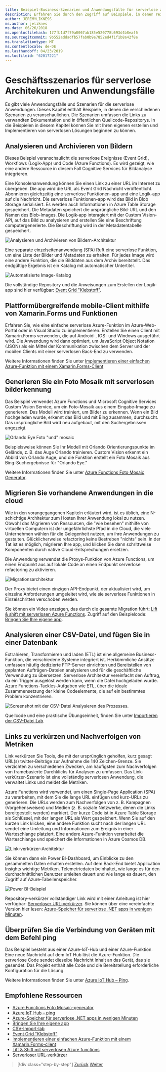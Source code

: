 ```yaml
---
title: Beispiel-Business-Szenarien und Anwendungsfälle für serverlose apps
description: Erfahren Sie durch den Zugriff auf Beispiele, in denen reichen von bildverarbeitung mobilen Back-Ends und ETL-Pipelines, serverlose Architektur mit einem praktischen Ansatz.
author: JEREMYLIKNESS
ms.author: jeliknes
ms.date: 06/26/2018
ms.openlocfilehash: 177fb1d7f79a0067ab185e520778b593d4b8eaf6
ms.sourcegitcommit: 9b552addadfb57fab0b9e7852ed4f1f1b8a42f8e
ms.translationtype: MT
ms.contentlocale: de-DE
ms.lasthandoff: 04/23/2019
ms.locfileid: "62017221"
---
```

# <a name="serverless-business-scenarios-and-use-cases"></a>Geschäftsszenarios für serverlose Architekuren und Anwendungsfälle

Es gibt viele Anwendungsfälle und Szenarien für die serverlose Anwendungen. Dieses Kapitel enthält Beispiele, in denen die verschiedenen Szenarien zu veranschaulichen. Die Szenarien umfassen die Links zu verwandten Dokumentation und in öffentlichen Quellcode-Repositorys. In die Beispielen in diesem Kapitel können Sie mit Ihren eigenen erstellen und Implementieren von serverlosen Lösungen beginnen zu können.

## <a name="analyze-and-archive-images"></a>Analysieren und Archivieren von Bildern

Dieses Beispiel veranschaulicht die serverlose Ereignisse (Event Grid), Workflows (Logik-App) und Code (Azure Functions). Es wird gezeigt, wie eine andere Ressource in diesem Fall Cognitive Services für Bildanalyse integrieren.

Eine Konsolenanwendung können Sie einen Link zu einer URL im Internet zu übergeben. Die app wird die URL als Event Grid Nachricht veröffentlicht. Abonnieren gleichzeitig eine serverlose Funktionen-app und eine Logik-app auf die Nachricht. Die serverlose Funktionen-app wird das Bild in Blob Storage serialisiert. Es werden auch Informationen in Azure Table Storage gespeichert. Die Metadaten speichert die ursprüngliche Bild-URL und den Namen des Blob-Images. Die Logik-app interagiert mit der Custom Vision-API, auf das Bild zu analysieren und erstellen Sie eine Beschriftung computergenerierte. Die Beschriftung wird in der Metadatentabelle gespeichert.

![Analysieren und Archivieren von Bildern-Architektur](./media/image-processing-example.png)

Eine separate einzelseitenanwendung (SPA) Ruft eine serverlose Funktion, um eine Liste der Bilder und Metadaten zu erhalten. Für jedes Image wird eine andere Funktion, die die Bilddaten aus dem Archiv bereitstellt. Das endgültige Ergebnis ist ein Katalog mit automatischer Untertitel.

![Automatisierte Image-Katalog](./media/automated-image-gallery.png)

Die vollständige Repository und die Anweisungen zum Erstellen der Logik-app sind hier verfügbar: [Event Grid "Klebstoff"](https://github.com/JeremyLikness/Event-Grid-Glue).

## <a name="cross-platform-mobile-client-using-xamarinforms-and-functions"></a>Plattformübergreifende mobile-Client mithilfe von Xamarin.Forms und Funktionen

Erfahren Sie, wie eine einfache serverlose Azure-Funktion im Azure-Web-Portal oder in Visual Studio zu implementieren. Erstellen Sie einen Client mit Xamarin.Forms verwenden, die auf Android-, IOS- und Windows ausgeführt wird. Die Anwendung wird dann optimiert, um JavaScript Object Notation (JSON) als ein Mittel der Kommunikation zwischen dem Server und der mobilen Clients mit einer serverlosen Back-End zu verwenden.

Weitere Informationen finden Sie unter [Implementieren einer einfachen Azure-Funktion mit einem Xamarin.Forms-Client](https://azure.microsoft.com/resources/samples/functions-xamarin-getting-started/)

## <a name="generate-a-photo-mosaic-with-serverless-image-recognition"></a>Generieren Sie ein Foto Mosaik mit serverlosen bilderkennung

Das Beispiel verwendet Azure Functions und Microsoft Cognitive Services Custom Vision Service, um ein Foto-Mosaik aus einem Eingabe-Image zu generieren. Das Modell wird trainiert, um Bilder zu erkennen. Wenn ein Bild hochgeladen wurde, erkennt das Bild und mit Bing zusammen, durchsucht. Das ursprüngliche Bild wird neu aufgebaut, mit den Suchergebnissen angezeigt.

![Orlando Eye Foto "und" mosaic](./media/orlando-eye-both.png)

Beispielsweise können Sie Ihr Modell mit Orlando Orientierungspunkte im Gelände, z. B. das Auge Orlando trainieren. Custom Vision erkennt ein Abbild von Orlando Auge, und die Funktion erstellt ein Foto Mosaik aus Bing-Suchergebnisse für "Orlando Eye."

Weitere Informationen finden Sie unter [Azure Functions Foto Mosaic Generator](https://azure.microsoft.com/resources/samples/functions-dotnet-photo-mosaic/).

## <a name="migrate-an-existing-application-to-the-cloud"></a>Migrieren Sie vorhandene Anwendungen in die cloud

Wie in den vorangegangenen Kapiteln erläutert wird, ist es üblich, eine N-schichtige Architektur zum Hosten Ihrer Anwendung lokal zu nutzen. Obwohl das Migrieren von Ressourcen, die "wie besehen" mithilfe von virtuellen Computern ist der ungefährlichste Pfad in die Cloud, die viele Unternehmen wählen für die Gelegenheit nutzen, um ihre Anwendungen zu gestalten. Glücklicherweise refactoring keine Bestreben "nichts" sein. In der Tat ist es möglich, migrieren Ihre app, und klicken Sie dann schrittweise Komponenten durch native Cloud-Entsprechungen ersetzen.

Die Anwendung verwendet die Proxys-Funktion von Azure Functions, um einen Endpunkt aus auf lokale Code an einen Endpunkt serverlose refactoring zu aktivieren.

![Migrationsarchitektur](./media/migration-architecture.png)

Der Proxy bietet einen einzigen API-Endpunkt, der aktualisiert wird, um einzelne Anforderungen umgeleitet wird, wie sie serverlose Funktionen in Einzelschritten verschoben werden.

Sie können ein Video anzeigen, das durch die gesamte Migration führt: [Lift & shift mit serverlosen Azure Functions](https://channel9.msdn.com/Events/Connect/2017/E102). Zugriff auf den Beispielcode: [Bringen Sie Ihre eigene app](https://github.com/JeremyLikness/bring-own-app-connect-17).

## <a name="parse-a-csv-file-and-insert-into-a-database"></a>Analysieren einer CSV-Datei, und fügen Sie in einer Datenbank

Extrahieren, Transformieren und laden (ETL) ist eine allgemeine Business-Funktion, die verschiedene Systeme integriert ist. Herkömmliche Ansätze umfassen häufig dedizierte FTP-Server einrichten und Bereitstellen von geplanten Aufträgen-Dateien analysieren und für die geschäftliche Verwendung zu übersetzen. Serverlose Architektur vereinfacht den Auftrag, da ein Trigger ausgelöst werden kann, wenn die Datei hochgeladen wurde. Azure Functions-Tackles-Aufgaben wie ETL, über die ideale Zusammensetzung der kleine Codeelemente, die auf ein bestimmtes Problem konzentrieren.

![Screenshot mit der CSV-Datei Analysieren des Prozesses.](./media/serverless-business-scenarios/csv-parse-database-import.png)

Quellcode und eine praktische Übungseinheit, finden Sie unter [Importieren der CSV-Datei Lab](https://github.com/JeremyLikness/azure-fn-file-process-hol).

## <a name="shorten-links-and-track-metrics"></a>Links zu verkürzen und Nachverfolgen von Metriken

Link verkürzen Sie Tools, die mit der ursprünglich geholfen, kurz gesagt URL(s) twitter-Beiträge zur Aufnahme die 140 Zeichen-Grenze. Sie verzichten zu verschiedenen Zwecken, am häufigsten zum Nachverfolgen von framebasierte Durchklicks für Analysen zu umfassen. Das Link-verkürzer-Szenario ist eine vollständig serverlosen Anwendung, die verwaltet Links und meldet die Metriken.

Azure Functions wird verwendet, um einen Single-Page Application (SPA) zu verarbeiten, mit dem Sie die lange URL einfügen und kurz-URLs zu generieren. Die URLs werden zum Nachverfolgen von z. B. Kampagnen (Vorgehensweisen) und Medien (z. B. soziale Netzwerke, denen die Links bereitgestellt werden) markiert. Der kurze Code ist in Azure Table Storage als Schlüssel, mit der langen URL als Wert gespeichert. Wenn Sie auf den kurzen Link klicken, eine andere Funktion sucht nach der langen URL sendet eine Umleitung und Informationen zum Ereignis in einer Warteschlange platziert. Eine andere Azure-Funktion verarbeitet die Warteschlange und speichert die Informationen in Azure Cosmos DB.

![Link-verkürzer-Architektur](./media/link-shortener-architecture.png)

Sie können dann ein Power BI-Dashboard, um Einblicke zu den gesammelten Daten erhalten erstellen. Auf dem Back-End bietet Application Insights wichtige Metriken. Telemetriedaten beinhaltet, wie lange es für den durchschnittlichen Benutzer umleiten dauert und wie lange es dauert, den Zugriff auf Azure-Tabellenspeicher.

![Power BI-Beispiel](./media/power-bi-example.png)

Repository-verkürzer vollständiger Link wird mit einer Anleitung ist hier verfügbar: [Serverloser URL-verkürzer](https://github.com/jeremylikness/serverless-url-shortener). Sie können über eine vereinfachte Version hier lesen: [Azure-Speicher für serverlose .NET apps in wenigen Minuten](https://blogs.msdn.microsoft.com/webdev/2018/01/25/azure-storage-for-serverless-net-apps-in-minutes/).

## <a name="verify-device-connectivity-using-a-ping"></a>Überprüfen Sie die Verbindung von Geräten mit dem Befehl ping

Das Beispiel besteht aus einer Azure-IoT-Hub und einer Azure-Funktion. Eine neue Nachricht auf dem IoT Hub löst die Azure-Funktion. Die serverlose Code sendet dieselbe Nachricht Inhalt an das Gerät, das sie gesendet. Das Projekt enthält alle Code und die Bereitstellung erforderliche Konfiguration für die Lösung.

Weitere Informationen finden Sie unter [Azure IoT Hub – Ping](https://azure.microsoft.com/resources/samples/iot-hub-node-ping/).

## <a name="recommended-resources"></a>Empfohlene Ressourcen

* [Azure Functions Foto Mosaic-generator](https://azure.microsoft.com/resources/samples/functions-dotnet-photo-mosaic/)
* [Azure IoT Hub – ping](https://azure.microsoft.com/resources/samples/iot-hub-node-ping/)
* [Azure-Speicher für serverlose .NET apps in wenigen Minuten](https://blogs.msdn.microsoft.com/webdev/2018/01/25/azure-storage-for-serverless-net-apps-in-minutes/)
* [Bringen Sie Ihre eigene app](https://github.com/JeremyLikness/bring-own-app-connect-17)
* [CSV-Import-lab](https://github.com/JeremyLikness/azure-fn-file-process-hol)
* [Event Grid "Klebstoff"](https://github.com/JeremyLikness/Event-Grid-Glue)
* [Implementieren einer einfachen Azure-Funktion mit einem Xamarin.Forms-client](https://azure.microsoft.com/resources/samples/functions-xamarin-getting-started/)
* [Lift & Shift mit serverlosen Azure functions](https://channel9.msdn.com/Events/Connect/2017/E102)
* [Serverloser URL-verkürzer](https://github.com/jeremylikness/serverless-url-shortener)

>[!div class="step-by-step"]
>[Zurück](orchestration-patterns.md)
>[Weiter](serverless-conclusion.md)
